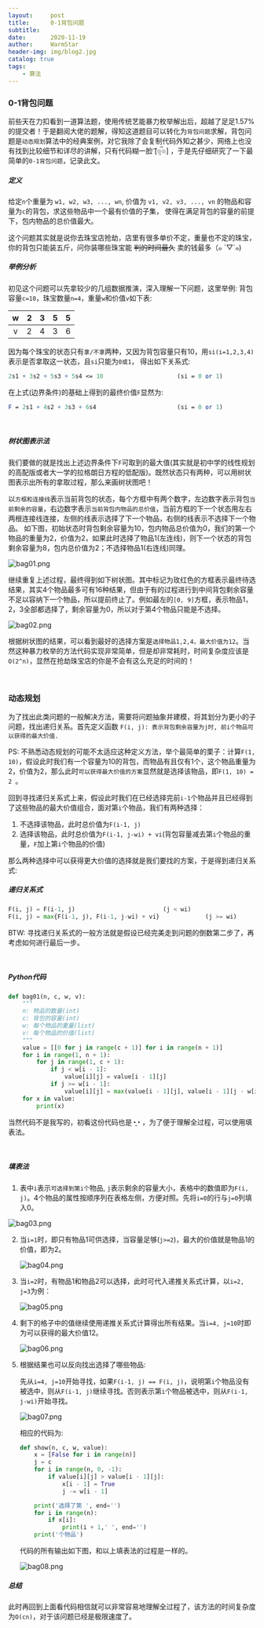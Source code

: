 ```yaml
---
layout:     post   				    
title:      0-1背包问题				
subtitle:   
date:       2020-11-19 				
author:     WarmStar
header-img: img/blog2.jpg 	
catalog: true 				
tags:							
    - 算法
---
```


### 0-1背包问题

前些天在力扣看到一道算法题，使用传统艺能暴力枚举解出后，超越了足足1.57%的提交者！于是翻阅大佬的题解，得知这道题目可以转化为`背包问题`求解，背包问题是`动态规划`算法中的经典案例，对它我除了会复制代码外知之甚少，网络上也没有找到比较细节和详尽的讲解，只有代码糊一脸 ͡[๏̯͡๏]  ，于是先仔细研究了一下最简单的`0-1背包问题`，记录此文。

##### 定义

给定`n`个重量为 `w1, w2, w3, ..., wn`, 价值为 `v1, v2, v3, ..., vn` 的物品和容量为`c`的背包，求这些物品中一个最有价值的子集， 使得在满足背包的容量的前提下，包内物品的总价值最大。

这个问题其实就是说你去珠宝店抢劫，店里有很多单价不定，重量也不定的珠宝，你的背包只能装五斤，问你装哪些珠宝能 ~~判的时间最久~~ 卖的钱最多（๑ `▽´๑) 

##### 举例分析

初见这个问题可以先拿较少的几组数据推演，深入理解一下问题，这里举例: 背包容量`c=10`，珠宝数量`n=4`，重量`w`和价值`v`如下表:

|  w   |  2   |  3   |  5   |  5   |
| :--: | :--: | :--: | :--: | :--: |
|  v   |  2   |  4   |  3   |  6   |

因为每个珠宝的状态只有`拿/不拿`两种，又因为背包容量只有10，用`si(i=1,2,3,4)`表示是否拿取这一状态，且`si`只能为`0或1`， 得出如下关系式:

```mathematica
2s1 + 3s2 + 5s3 + 5s4 <= 10						(si = 0 or 1)
```

在上式(边界条件)的基础上得到的最终价值`F`显然为:

```mathematica
F = 2s1 + 4s2 + 3s3 + 6s4						(si = 0 or 1)
```

 <br/>

##### 树状图表示法

我们要做的就是找出上述边界条件下`F`可取到的最大值(其实就是初中学的线性规划的高配版或者大一学的拉格朗日方程的低配版)。既然状态只有两种，可以用树状图表示出所有的拿取过程，那么来画树状图吧！

以`方框和连接线`表示当前背包的状态，每个方框中有两个数字，左边数字表示背包`当前剩余的容量`，右边数字表示`当前背包内物品的总价值`，当前方框的下一个状态用左右两根连接线连接，左侧的线表示选择了下一个物品，右侧的线表示不选择下一个物品。  如下图，初始状态时背包剩余容量为10，包内物品总价值为0，我们的第一个物品的重量为2，价值为2，如果此时选择了物品1(左连线)，则下一个状态的背包剩余容量为8，包内总价值为2；不选择物品1(右连线)同理。

![bag01.png](https://e.im5i.com/2020/11/27/bag01.png)

继续重复上述过程，最终得到如下树状图。其中标记为玫红色的方框表示最终待选结果，其实4个物品最多可有16种结果，但由于有的过程进行到中间背包剩余容量不足以容纳下一个物品，所以提前终止了。例如最左的`[0, 9]`方框，表示物品1， 2，3全部都选择了，剩余容量为0，所以对于第4个物品只能是不选择。

![bag02.png](https://e.im5i.com/2020/11/27/bag02.png)

根据树状图的结果，可以看到最好的选择方案是`选择物品1,2,4，最大价值为12`。当然这种暴力枚举的方法代码实现非常简单，但是却非常耗时，时间复杂度应该是`O(2^n)`，显然在抢劫珠宝店的你是不会有这么充足的时间的！

 <br/>

### 动态规划

为了找出此类问题的一般解决方法，需要将问题抽象并建模，将其划分为更小的子问题，找出递归关系。首先定义函数  `F(i, j): 表示背包剩余容量为j时, 前i个物品可以获得的最大价值.`

PS: 不熟悉动态规划的可能不太适应这种定义方法，举个最简单的栗子：计算`F(1, 10)`，假设此时我们有一个容量为10的背包，而物品有且仅有1个，这个物品重量为2，价值为2，那么此时`可以获得最大价值的方案`显然就是选择该物品，即`F(1, 10) = 2 `。

回到寻找递归关系式上来，假设此时我们在已经选择完前`i-1`个物品并且已经得到了这些物品的最大价值组合，面对第`i`个物品，我们有两种选择：

1. 不选择该物品，此时总价值为`F(i-1, j)`
2. 选择该物品，此时总价值为`F(i-1, j-wi) + vi`(背包容量减去第`i`个物品的重量，`F`加上第`i`个物品的价值)

那么两种选择中可以获得更大价值的选择就是我们要找的方案，于是得到递归关系式: 

##### 递归关系式

```python
F(i, j) = F(i-1, j)							(j < wi)
F(i, j) = max{F(i-1, j), F(i-1, j-wi) + vi}				(j >= wi)
```

BTW: 寻找递归关系式的一般方法就是假设已经完美走到问题的倒数第二步了，再考虑如何进行最后一步。

 <br/>

##### Python代码

```python
def bag01(n, c, w, v):
    """
    n: 物品的数量(int)
    c: 背包的容量(int)
    w: 每个物品的重量(list)
    v: 每个物品的价值(list)
    """ 
    value = [[0 for j in range(c + 1)] for i in range(n + 1)]
    for i in range(1, n + 1):
        for j in range(1, c + 1):
            if j < w[i - 1]:
                value[i][j] = value[i - 1][j]
            if j >= w[i - 1]:
                value[i][j] = max(value[i - 1][j], value[i - 1][j - w[i - 1]] + v[i - 1])
    for x in value:
        print(x)
```

当然代码不是我写的，初看这份代码也是◔̯◔ ，为了便于理解全过程，可以使用填表法。

 <br/>

##### 填表法

1. 表中`i`表示`可选择到第i个`物品,  `j`表示剩余的容量大小，表格中的数值即为`F(i, j)`。4个物品的属性按顺序列在表格左侧，方便对照。先将`i=0`的行与`j=0`列填入0。

![bag03.png](https://e.im5i.com/2020/11/27/bag03.png)

2. 当`i=1`时，即只有物品1可供选择，当容量足够(`j>=2`)，最大的价值就是物品1的价值，即为2。

   ![bag04.png](https://e.im5i.com/2020/11/27/bag04.png)

3. 当`i=2`时，有物品1和物品2可以选择，此时可代入递推关系式计算，以`i=2, j=3`为例：

   ![bag05.png](https://e.im5i.com/2020/11/27/bag05.png)

4. 剩下的格子中的值继续使用递推关系式计算得出所有结果。当`i=4, j=10`时即为可以获得的最大价值12。

   ![bag06.png](https://e.im5i.com/2020/11/27/bag06.png)

5. 根据结果也可以反向找出选择了哪些物品:

   先从`i=4, j=10`开始寻找，如果`F(i-1, j) == F(i, j)`，说明第`i`个物品没有被选中，则从`F(i-1, j)`继续寻找。否则表示第`i`个物品被选中，则从`F(i-1, j-wi)`开始寻找。

   ![bag07.png](https://e.im5i.com/2020/11/27/bag07.png)

   相应的代码为:

   ```python
   def show(n, c, w, value):
       x = [False for i in range(n)]
       j = c
       for i in range(n, 0, -1):
           if value[i][j] > value[i - 1][j]:
               x[i - 1] = True
               j -= w[i - 1]
   
       print('选择了第 ', end='')
       for i in range(n):
           if x[i]:
               print(i + 1,' ', end='')
       print('个物品')
   ```
   
   代码的所有输出如下图，和以上填表法的过程是一样的。
   
   ![bag08.png](https://e.im5i.com/2020/11/27/bag08.png)

##### 总结

此时再回到上面看代码相信就可以非常容易地理解全过程了，该方法的时间复杂度为`O(cn)`，对于该问题已经是极限速度了。